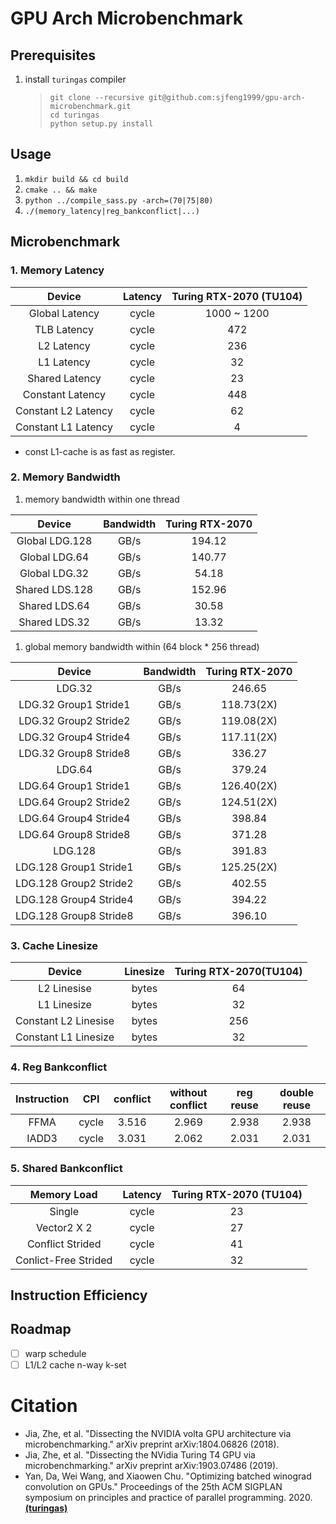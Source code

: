 # GPU Arch Microbenchmark


## Prerequisites
1. install `turingas` compiler
    > `git clone --recursive git@github.com:sjfeng1999/gpu-arch-microbenchmark.git`  
    > `cd turingas`  
    > `python setup.py install`  

## Usage    
1. `mkdir build && cd build`
2. `cmake .. && make`
3. `python ../compile_sass.py -arch=(70|75|80)`
4. `./(memory_latency|reg_bankconflict|...)`

## Microbenchmark

### 1. Memory Latency

|Device                      |Latency    |Turing RTX-2070 (TU104)|
|:--------------------------:|:---------:|:---------------------:|
|Global Latency              |cycle      | 1000 ~ 1200           |
|TLB Latency                 |cycle      | 472                   |
|L2 Latency                  |cycle      | 236                   |
|L1 Latency                  |cycle      | 32                    |  
|Shared Latency              |cycle      | 23                    |  
|Constant Latency            |cycle      | 448                   |
|Constant L2 Latency         |cycle      | 62                    |
|Constant L1 Latency         |cycle      | 4                     |  

- const L1-cache is as fast as register.

### 2. Memory Bandwidth  

1. memory bandwidth within one thread

|Device          | Bandwidth   | Turing RTX-2070 |
|:--------------:|:-----------:|:---------------:|
|Global  LDG.128 | GB/s        |194.12           |
|Global  LDG.64  | GB/s        |140.77           |
|Global  LDG.32  | GB/s        |54.18            |
|Shared  LDS.128 | GB/s        |152.96           |
|Shared  LDS.64  | GB/s        |30.58            |
|Shared  LDS.32  | GB/s        |13.32            |

1. global memory bandwidth within (64 block * 256 thread)

|Device                      | Bandwidth   | Turing RTX-2070 |
|:--------------------------:|:-----------:|:---------------:|
|LDG.32                      | GB/s        |246.65           |
|LDG.32 Group1 Stride1       | GB/s        |118.73(2X)       |
|LDG.32 Group2 Stride2       | GB/s        |119.08(2X)       |
|LDG.32 Group4 Stride4       | GB/s        |117.11(2X)       |
|LDG.32 Group8 Stride8       | GB/s        |336.27           |
|LDG.64                      | GB/s        |379.24           |
|LDG.64 Group1 Stride1       | GB/s        |126.40(2X)       |
|LDG.64 Group2 Stride2       | GB/s        |124.51(2X)       |
|LDG.64 Group4 Stride4       | GB/s        |398.84           |
|LDG.64 Group8 Stride8       | GB/s        |371.28           |
|LDG.128                     | GB/s        |391.83           |
|LDG.128 Group1 Stride1      | GB/s        |125.25(2X)       |
|LDG.128 Group2 Stride2      | GB/s        |402.55           |
|LDG.128 Group4 Stride4      | GB/s        |394.22           |
|LDG.128 Group8 Stride8      | GB/s        |396.10           |

### 3. Cache Linesize

|Device                      | Linesize  | Turing RTX-2070(TU104)|
|:--------------------------:|:---------:|:---------------------:|
|L2 Linesise                 |bytes      | 64                    |
|L1 Linesize                 |bytes      | 32                    |
|Constant L2 Linesise        |bytes      | 256                   |
|Constant L1 Linesize        |bytes      | 32                    |

### 4. Reg Bankconflict

| Instruction |CPI      | conflict | without conflict | reg reuse | double reuse |
|:-----------:|:-------:|:--------:|:----------------:|:---------:|:------------:|
|FFMA         |  cycle  | 3.516    | 2.969            |  2.938    |  2.938       |
|IADD3        |  cycle  | 3.031    | 2.062            |  2.031    |  2.031       |


### 5. Shared Bankconflict

| Memory Load            | Latency   | Turing RTX-2070 (TU104)|
|:----------------------:|:---------:|:----------------------:|
| Single                 | cycle     |  23                    |
| Vector2 X 2            | cycle     |  27                    |
| Conflict Strided       | cycle     |  41                    |
| Conlict-Free Strided   | cycle     |  32                    |


## Instruction Efficiency


## Roadmap

- [ ] warp schedule
- [ ] L1/L2 cache n-way k-set

# Citation
- Jia, Zhe, et al. "Dissecting the NVIDIA volta GPU architecture via microbenchmarking." arXiv preprint arXiv:1804.06826 (2018).
- Jia, Zhe, et al. "Dissecting the NVidia Turing T4 GPU via microbenchmarking." arXiv preprint arXiv:1903.07486 (2019).
- Yan, Da, Wei Wang, and Xiaowen Chu. "Optimizing batched winograd convolution on GPUs." Proceedings of the 25th ACM SIGPLAN symposium on principles and practice of parallel programming. 2020. [**(turingas)**](https://github.com/daadaada/turingas)
